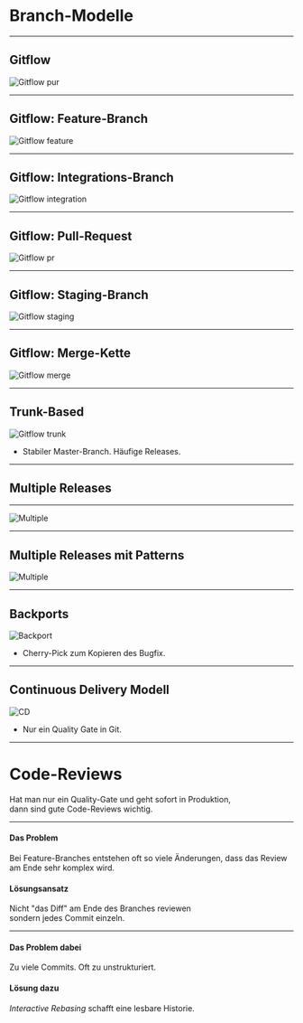 

Branch-Modelle
==============


---

Gitflow
-------

![Gitflow pur](abb-branching-strategie-gitflow.png)

---

Gitflow: Feature-Branch
------------------------

![Gitflow feature](abb-branching-strategie-gitflow-patterns-feature-branch.png)

---

Gitflow: Integrations-Branch
-----------------------------

![Gitflow integration](abb-branching-strategie-gitflow-patterns-integrationsbranch.png)

---

Gitflow: Pull-Request
-----------------------------

![Gitflow pr](abb-branching-strategie-gitflow-patterns-pull-requests.png)

---

Gitflow: Staging-Branch
-----------------------------

![Gitflow staging](abb-branching-strategie-gitflow-patterns-staging-branch.png)

---

Gitflow: Merge-Kette
-----------------------------

![Gitflow merge](abb-branching-strategie-gitflow-patterns-merge-kette.png)

---

Trunk-Based
-----------------------------

![Gitflow trunk](abb-branching-strategie-trunk.png)

* Stabiler Master-Branch. Häufige Releases.

---

## Multiple Releases

---

![Multiple](abb-release-produkte.png)

---

Multiple Releases mit Patterns
------------------------------

![Multiple](abb-release-produkte-patterns.png)

---



Backports
---------

![Backport](abb-release-produkte-backport.png)

 * Cherry-Pick zum Kopieren des Bugfix.

---


Continuous Delivery Modell
--------------------------

![CD](abb-release-continuous-delivery.png)

 * Nur ein Quality Gate in Git.

---

Code-Reviews
============

Hat man nur ein Quality-Gate und geht sofort in Produktion, <BR>
dann sind gute Code-Reviews wichtig.

---

#### Das Problem

Bei Feature-Branches entstehen oft so viele Änderungen, dass das Review am Ende sehr komplex wird.


#### Lösungsansatz

Nicht "das Diff" am Ende des Branches reviewen<br/>
sondern jedes Commit einzeln.

---

#### Das Problem dabei

Zu viele Commits. Oft zu unstrukturiert.

#### Lösung dazu

*Interactive Rebasing* schafft eine lesbare Historie.
